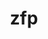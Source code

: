 ---
title: "zfp"
layout: cache
categories: [package, develop-2024-05-26]
meta: {"versions": ["0.5.5", "1.0.0"], "compilers": ["cce@=15.0.1", "gcc@=10.3.0", "gcc@=11.1.0", "gcc@=11.4.0", "gcc@=12.3.0", "gcc@=7.3.1", "gcc@=7.5.0", "gcc@=9.4.0", "oneapi@=2024.0.0"], "oss": ["amzn2", "rhel8", "sle_hpc15", "ubuntu18.04", "ubuntu20.04", "ubuntu22.04"], "platforms": ["linux"], "targets": ["aarch64", "neoverse_n1", "neoverse_v1", "neoverse_v2", "ppc64le", "x86_64_v3", "x86_64_v4", "zen4"], "stacks": ["aws-isc", "aws-isc-aarch64", "aws-pcluster-neoverse_v1", "aws-pcluster-x86_64_v4", "data-vis-sdk", "e4s", "e4s-cray-rhel", "e4s-cray-sles", "e4s-neoverse-v2", "e4s-neoverse_v1", "e4s-oneapi", "e4s-power", "e4s-rocm-external", "radiuss", "root"], "num_specs": 30, "num_specs_by_stack": {"root": 30, "aws-isc-aarch64": 2, "aws-pcluster-neoverse_v1": 2, "aws-pcluster-x86_64_v4": 2, "aws-isc": 1, "e4s-cray-rhel": 1, "e4s-cray-sles": 1, "e4s-power": 4, "radiuss": 1, "data-vis-sdk": 2, "e4s-neoverse_v1": 5, "e4s-neoverse-v2": 5, "e4s-rocm-external": 2, "e4s": 2, "e4s-oneapi": 2}}
spec_details: [{"hash": "oy6nsxr3q6o4d4pk35cmidftncijfcnq", "compiler": "gcc@=7.3.1", "versions": ["0.5.5"], "os": "amzn2", "platform": "linux", "target": "aarch64", "variants": ["~aligned", "bsws=64", "build_system=cmake", "build_type=Release", "~c", "~cuda", "~fasthash", "~fortran", "generator=make", "~ipo", "~openmp", "~profile", "~python", "+shared", "~strided", "~twoway", "+utilities"], "stacks": ["root", "aws-isc-aarch64"], "size": "-", "tarball": "https://binaries.spack.io/develop-2024-05-26/build_cache/linux-amzn2-aarch64/gcc-7.3.1/zfp-0.5.5/linux-amzn2-aarch64-gcc-7.3.1-zfp-0.5.5-oy6nsxr3q6o4d4pk35cmidftncijfcnq.spack"}, {"hash": "ap5yckbqcdgviy7dkofsnkqpawwsr7zv", "compiler": "gcc@=12.3.0", "versions": ["0.5.5"], "os": "amzn2", "platform": "linux", "target": "neoverse_n1", "variants": ["~aligned", "bsws=64", "build_system=cmake", "build_type=Release", "~c", "~cuda", "~fasthash", "~fortran", "generator=make", "~ipo", "~openmp", "~profile", "~python", "+shared", "~strided", "~twoway", "+utilities"], "stacks": ["root", "aws-pcluster-neoverse_v1"], "size": "-", "tarball": "https://binaries.spack.io/develop-2024-05-26/build_cache/linux-amzn2-neoverse_n1/gcc-12.3.0/zfp-0.5.5/linux-amzn2-neoverse_n1-gcc-12.3.0-zfp-0.5.5-ap5yckbqcdgviy7dkofsnkqpawwsr7zv.spack"}, {"hash": "k767djaxnslealwhbuskfgij4wnqageq", "compiler": "gcc@=7.3.1", "versions": ["0.5.5"], "os": "amzn2", "platform": "linux", "target": "neoverse_n1", "variants": ["~aligned", "bsws=64", "build_system=cmake", "build_type=Release", "~c", "~cuda", "~fasthash", "~fortran", "generator=make", "~ipo", "~openmp", "~profile", "~python", "+shared", "~strided", "~twoway", "+utilities"], "stacks": ["root", "aws-isc-aarch64"], "size": "-", "tarball": "https://binaries.spack.io/develop-2024-05-26/build_cache/linux-amzn2-neoverse_n1/gcc-7.3.1/zfp-0.5.5/linux-amzn2-neoverse_n1-gcc-7.3.1-zfp-0.5.5-k767djaxnslealwhbuskfgij4wnqageq.spack"}, {"hash": "st6ts7jz5lhaebhfmubhvusn5z7mu6nt", "compiler": "gcc@=12.3.0", "versions": ["0.5.5"], "os": "amzn2", "platform": "linux", "target": "neoverse_v1", "variants": ["~aligned", "bsws=64", "build_system=cmake", "build_type=Release", "~c", "~cuda", "~fasthash", "~fortran", "generator=make", "~ipo", "~openmp", "~profile", "~python", "+shared", "~strided", "~twoway", "+utilities"], "stacks": ["root", "aws-pcluster-neoverse_v1"], "size": "-", "tarball": "https://binaries.spack.io/develop-2024-05-26/build_cache/linux-amzn2-neoverse_v1/gcc-12.3.0/zfp-0.5.5/linux-amzn2-neoverse_v1-gcc-12.3.0-zfp-0.5.5-st6ts7jz5lhaebhfmubhvusn5z7mu6nt.spack"}, {"hash": "s272yz4umxg2ioyh7vadkp7pj2hifsam", "compiler": "gcc@=12.3.0", "versions": ["0.5.5"], "os": "amzn2", "platform": "linux", "target": "x86_64_v3", "variants": ["~aligned", "bsws=64", "build_system=cmake", "build_type=Release", "~c", "~cuda", "~fasthash", "~fortran", "generator=make", "~ipo", "~openmp", "~profile", "~python", "+shared", "~strided", "~twoway", "+utilities"], "stacks": ["aws-pcluster-x86_64_v4", "root"], "size": "-", "tarball": "https://binaries.spack.io/develop-2024-05-26/build_cache/linux-amzn2-x86_64_v3/gcc-12.3.0/zfp-0.5.5/linux-amzn2-x86_64_v3-gcc-12.3.0-zfp-0.5.5-s272yz4umxg2ioyh7vadkp7pj2hifsam.spack"}, {"hash": "gfedsjbmodb2exfngefwwoyjvn4dm7mb", "compiler": "gcc@=7.3.1", "versions": ["0.5.5"], "os": "amzn2", "platform": "linux", "target": "x86_64_v3", "variants": ["~aligned", "bsws=64", "build_system=cmake", "build_type=Release", "~c", "~cuda", "~fasthash", "~fortran", "generator=make", "~ipo", "~openmp", "~profile", "~python", "+shared", "~strided", "~twoway", "+utilities"], "stacks": ["aws-isc", "root"], "size": "-", "tarball": "https://binaries.spack.io/develop-2024-05-26/build_cache/linux-amzn2-x86_64_v3/gcc-7.3.1/zfp-0.5.5/linux-amzn2-x86_64_v3-gcc-7.3.1-zfp-0.5.5-gfedsjbmodb2exfngefwwoyjvn4dm7mb.spack"}, {"hash": "kjd3rye7xvcthg7eqe7jy4izwtwo4x6c", "compiler": "gcc@=12.3.0", "versions": ["0.5.5"], "os": "amzn2", "platform": "linux", "target": "x86_64_v4", "variants": ["~aligned", "bsws=64", "build_system=cmake", "build_type=Release", "~c", "~cuda", "~fasthash", "~fortran", "generator=make", "~ipo", "~openmp", "~profile", "~python", "+shared", "~strided", "~twoway", "+utilities"], "stacks": ["aws-pcluster-x86_64_v4", "root"], "size": "-", "tarball": "https://binaries.spack.io/develop-2024-05-26/build_cache/linux-amzn2-x86_64_v4/gcc-12.3.0/zfp-0.5.5/linux-amzn2-x86_64_v4-gcc-12.3.0-zfp-0.5.5-kjd3rye7xvcthg7eqe7jy4izwtwo4x6c.spack"}, {"hash": "scl23oj7gipleprps7s24nbwr5ze4e6y", "compiler": "cce@=15.0.1", "versions": ["0.5.5"], "os": "rhel8", "platform": "linux", "target": "zen4", "variants": ["~aligned", "bsws=64", "build_system=cmake", "build_type=Release", "~c", "~cuda", "~fasthash", "~fortran", "generator=make", "~ipo", "~openmp", "~profile", "~python", "+shared", "~strided", "~twoway", "+utilities"], "stacks": ["e4s-cray-rhel", "root"], "size": "-", "tarball": "https://binaries.spack.io/develop-2024-05-26/build_cache/linux-rhel8-zen4/cce-15.0.1/zfp-0.5.5/linux-rhel8-zen4-cce-15.0.1-zfp-0.5.5-scl23oj7gipleprps7s24nbwr5ze4e6y.spack"}, {"hash": "7e4pprz7efytppr635ufbhfrvm6dym2j", "compiler": "gcc@=10.3.0", "versions": ["0.5.5"], "os": "sle_hpc15", "platform": "linux", "target": "x86_64_v4", "variants": ["~aligned", "bsws=64", "build_system=cmake", "build_type=Release", "~c", "~cuda", "~fasthash", "~fortran", "generator=make", "~ipo", "~openmp", "~profile", "~python", "+shared", "~strided", "~twoway", "+utilities"], "stacks": ["e4s-cray-sles", "root"], "size": "-", "tarball": "https://binaries.spack.io/develop-2024-05-26/build_cache/linux-sle_hpc15-x86_64_v4/gcc-10.3.0/zfp-0.5.5/linux-sle_hpc15-x86_64_v4-gcc-10.3.0-zfp-0.5.5-7e4pprz7efytppr635ufbhfrvm6dym2j.spack"}, {"hash": "nnr3fa2bgqemnocfbea2utcuciygzatc", "compiler": "gcc@=9.4.0", "versions": ["0.5.5"], "os": "ubuntu20.04", "platform": "linux", "target": "ppc64le", "variants": ["~aligned", "bsws=64", "build_system=cmake", "build_type=Release", "~c", "~cuda", "~fasthash", "~fortran", "generator=make", "~ipo", "~openmp", "~profile", "~python", "+shared", "~strided", "~twoway", "+utilities"], "stacks": ["e4s-power", "root"], "size": "-", "tarball": "https://binaries.spack.io/develop-2024-05-26/build_cache/linux-ubuntu20.04-ppc64le/gcc-9.4.0/zfp-0.5.5/linux-ubuntu20.04-ppc64le-gcc-9.4.0-zfp-0.5.5-nnr3fa2bgqemnocfbea2utcuciygzatc.spack"}, {"hash": "xejbbiycwp7n2f6chfu27xnah2v7jqfb", "compiler": "gcc@=9.4.0", "versions": ["0.5.5"], "os": "ubuntu20.04", "platform": "linux", "target": "ppc64le", "variants": ["~aligned", "bsws=64", "build_system=cmake", "build_type=Release", "~c", "+cuda", "cuda_arch=70", "~fasthash", "~fortran", "generator=make", "~ipo", "~openmp", "~profile", "~python", "+shared", "~strided", "~twoway", "+utilities"], "stacks": ["e4s-power", "root"], "size": "-", "tarball": "https://binaries.spack.io/develop-2024-05-26/build_cache/linux-ubuntu20.04-ppc64le/gcc-9.4.0/zfp-0.5.5/linux-ubuntu20.04-ppc64le-gcc-9.4.0-zfp-0.5.5-xejbbiycwp7n2f6chfu27xnah2v7jqfb.spack"}, {"hash": "bqxjfmsxaamrfg5y5czcnrqoiuahzjbs", "compiler": "gcc@=7.5.0", "versions": ["1.0.0"], "os": "ubuntu18.04", "platform": "linux", "target": "x86_64_v3", "variants": ["~aligned", "bsws=64", "build_system=cmake", "build_type=Release", "~c", "~cuda", "~daz", "~fasthash", "~fortran", "generator=make", "~ipo", "~openmp", "~profile", "~python", "round=never", "+shared", "~strided", "~tight-error", "~twoway", "+utilities"], "stacks": ["radiuss", "root"], "size": "-", "tarball": "https://binaries.spack.io/develop-2024-05-26/build_cache/linux-ubuntu18.04-x86_64_v3/gcc-7.5.0/zfp-1.0.0/linux-ubuntu18.04-x86_64_v3-gcc-7.5.0-zfp-1.0.0-bqxjfmsxaamrfg5y5czcnrqoiuahzjbs.spack"}, {"hash": "iaf55zqwkt6242p3okkodzd4lhoydork", "compiler": "gcc@=9.4.0", "versions": ["1.0.0"], "os": "ubuntu20.04", "platform": "linux", "target": "ppc64le", "variants": ["~aligned", "bsws=64", "build_system=cmake", "build_type=Release", "~c", "~cuda", "~daz", "~fasthash", "~fortran", "generator=make", "~ipo", "~openmp", "~profile", "~python", "round=never", "+shared", "~strided", "~tight-error", "~twoway", "+utilities"], "stacks": ["e4s-power", "root"], "size": "-", "tarball": "https://binaries.spack.io/develop-2024-05-26/build_cache/linux-ubuntu20.04-ppc64le/gcc-9.4.0/zfp-1.0.0/linux-ubuntu20.04-ppc64le-gcc-9.4.0-zfp-1.0.0-iaf55zqwkt6242p3okkodzd4lhoydork.spack"}, {"hash": "66b2myn6lvstivzorhyhgr52ki3uk2fn", "compiler": "gcc@=9.4.0", "versions": ["1.0.0"], "os": "ubuntu20.04", "platform": "linux", "target": "ppc64le", "variants": ["~aligned", "bsws=64", "build_system=cmake", "build_type=Release", "~c", "+cuda", "cuda_arch=70", "~daz", "~fasthash", "~fortran", "generator=make", "~ipo", "~openmp", "~profile", "~python", "round=never", "+shared", "~strided", "~tight-error", "~twoway", "+utilities"], "stacks": ["e4s-power", "root"], "size": "-", "tarball": "https://binaries.spack.io/develop-2024-05-26/build_cache/linux-ubuntu20.04-ppc64le/gcc-9.4.0/zfp-1.0.0/linux-ubuntu20.04-ppc64le-gcc-9.4.0-zfp-1.0.0-66b2myn6lvstivzorhyhgr52ki3uk2fn.spack"}, {"hash": "2trkga6ntwglkauyee7li3wktpd6fxin", "compiler": "gcc@=11.1.0", "versions": ["0.5.5"], "os": "ubuntu20.04", "platform": "linux", "target": "x86_64_v3", "variants": ["~aligned", "bsws=64", "build_system=cmake", "build_type=Release", "~c", "~cuda", "~fasthash", "~fortran", "generator=make", "~ipo", "~openmp", "~profile", "~python", "+shared", "~strided", "~twoway", "+utilities"], "stacks": ["data-vis-sdk", "root"], "size": "-", "tarball": "https://binaries.spack.io/develop-2024-05-26/build_cache/linux-ubuntu20.04-x86_64_v3/gcc-11.1.0/zfp-0.5.5/linux-ubuntu20.04-x86_64_v3-gcc-11.1.0-zfp-0.5.5-2trkga6ntwglkauyee7li3wktpd6fxin.spack"}, {"hash": "sczltjk24tzt2acqmsxvnaf5fjurvadg", "compiler": "gcc@=11.1.0", "versions": ["0.5.5"], "os": "ubuntu20.04", "platform": "linux", "target": "x86_64_v3", "variants": ["~aligned", "bsws=64", "build_system=cmake", "build_type=Release", "~c", "~cuda", "~fasthash", "~fortran", "generator=make", "~ipo", "~openmp", "~profile", "~python", "+shared", "~strided", "~twoway", "+utilities"], "stacks": ["data-vis-sdk", "root"], "size": "-", "tarball": "https://binaries.spack.io/develop-2024-05-26/build_cache/linux-ubuntu20.04-x86_64_v3/gcc-11.1.0/zfp-0.5.5/linux-ubuntu20.04-x86_64_v3-gcc-11.1.0-zfp-0.5.5-sczltjk24tzt2acqmsxvnaf5fjurvadg.spack"}, {"hash": "hudp7nojwcnzjrtovhfsowxqfib6xkrw", "compiler": "gcc@=11.4.0", "versions": ["0.5.5"], "os": "ubuntu22.04", "platform": "linux", "target": "neoverse_v1", "variants": ["~aligned", "bsws=64", "build_system=cmake", "build_type=Release", "~c", "~cuda", "~fasthash", "~fortran", "generator=make", "~ipo", "~openmp", "~profile", "~python", "+shared", "~strided", "~twoway", "+utilities"], "stacks": ["e4s-neoverse_v1", "root"], "size": "-", "tarball": "https://binaries.spack.io/develop-2024-05-26/build_cache/linux-ubuntu22.04-neoverse_v1/gcc-11.4.0/zfp-0.5.5/linux-ubuntu22.04-neoverse_v1-gcc-11.4.0-zfp-0.5.5-hudp7nojwcnzjrtovhfsowxqfib6xkrw.spack"}, {"hash": "p2szaqmcc6acpvwl4raxtwse7blguqmu", "compiler": "gcc@=11.4.0", "versions": ["1.0.0"], "os": "ubuntu22.04", "platform": "linux", "target": "neoverse_v1", "variants": ["~aligned", "bsws=64", "build_system=cmake", "build_type=Release", "~c", "~cuda", "~daz", "~fasthash", "~fortran", "generator=make", "~ipo", "~openmp", "~profile", "~python", "round=never", "+shared", "~strided", "~tight-error", "~twoway", "+utilities"], "stacks": ["e4s-neoverse_v1", "root"], "size": "-", "tarball": "https://binaries.spack.io/develop-2024-05-26/build_cache/linux-ubuntu22.04-neoverse_v1/gcc-11.4.0/zfp-1.0.0/linux-ubuntu22.04-neoverse_v1-gcc-11.4.0-zfp-1.0.0-p2szaqmcc6acpvwl4raxtwse7blguqmu.spack"}, {"hash": "imw5wpepkujgkn6rhasa7uvjwxpidbzq", "compiler": "gcc@=11.4.0", "versions": ["0.5.5"], "os": "ubuntu22.04", "platform": "linux", "target": "neoverse_v2", "variants": ["~aligned", "bsws=64", "build_system=cmake", "build_type=Release", "~c", "~cuda", "~fasthash", "~fortran", "generator=make", "~ipo", "~openmp", "~profile", "~python", "+shared", "~strided", "~twoway", "+utilities"], "stacks": ["e4s-neoverse-v2", "root"], "size": "-", "tarball": "https://binaries.spack.io/develop-2024-05-26/build_cache/linux-ubuntu22.04-neoverse_v2/gcc-11.4.0/zfp-0.5.5/linux-ubuntu22.04-neoverse_v2-gcc-11.4.0-zfp-0.5.5-imw5wpepkujgkn6rhasa7uvjwxpidbzq.spack"}, {"hash": "xclib4vnrkyb7lp57373wkhyuqu6stph", "compiler": "gcc@=11.4.0", "versions": ["1.0.0"], "os": "ubuntu22.04", "platform": "linux", "target": "neoverse_v1", "variants": ["~aligned", "bsws=64", "build_system=cmake", "build_type=Release", "~c", "+cuda", "cuda_arch=75", "~daz", "~fasthash", "~fortran", "generator=make", "~ipo", "~openmp", "~profile", "~python", "round=never", "+shared", "~strided", "~tight-error", "~twoway", "+utilities"], "stacks": ["e4s-neoverse_v1", "root"], "size": "-", "tarball": "https://binaries.spack.io/develop-2024-05-26/build_cache/linux-ubuntu22.04-neoverse_v1/gcc-11.4.0/zfp-1.0.0/linux-ubuntu22.04-neoverse_v1-gcc-11.4.0-zfp-1.0.0-xclib4vnrkyb7lp57373wkhyuqu6stph.spack"}, {"hash": "gbqwecbt2iuh3y3t7flus4l3tjdtynhj", "compiler": "gcc@=11.4.0", "versions": ["1.0.0"], "os": "ubuntu22.04", "platform": "linux", "target": "neoverse_v1", "variants": ["~aligned", "bsws=64", "build_system=cmake", "build_type=Release", "~c", "+cuda", "cuda_arch=80", "~daz", "~fasthash", "~fortran", "generator=make", "~ipo", "~openmp", "~profile", "~python", "round=never", "+shared", "~strided", "~tight-error", "~twoway", "+utilities"], "stacks": ["e4s-neoverse_v1", "root"], "size": "-", "tarball": "https://binaries.spack.io/develop-2024-05-26/build_cache/linux-ubuntu22.04-neoverse_v1/gcc-11.4.0/zfp-1.0.0/linux-ubuntu22.04-neoverse_v1-gcc-11.4.0-zfp-1.0.0-gbqwecbt2iuh3y3t7flus4l3tjdtynhj.spack"}, {"hash": "2xkgno4af4ab53mivnbliw4ahhzj2lr5", "compiler": "gcc@=11.4.0", "versions": ["1.0.0"], "os": "ubuntu22.04", "platform": "linux", "target": "neoverse_v1", "variants": ["~aligned", "bsws=64", "build_system=cmake", "build_type=Release", "~c", "+cuda", "cuda_arch=90", "~daz", "~fasthash", "~fortran", "generator=make", "~ipo", "~openmp", "~profile", "~python", "round=never", "+shared", "~strided", "~tight-error", "~twoway", "+utilities"], "stacks": ["e4s-neoverse_v1", "root"], "size": "-", "tarball": "https://binaries.spack.io/develop-2024-05-26/build_cache/linux-ubuntu22.04-neoverse_v1/gcc-11.4.0/zfp-1.0.0/linux-ubuntu22.04-neoverse_v1-gcc-11.4.0-zfp-1.0.0-2xkgno4af4ab53mivnbliw4ahhzj2lr5.spack"}, {"hash": "shjq7xkschbaxk7earyyuldouhqimxjg", "compiler": "gcc@=11.4.0", "versions": ["1.0.0"], "os": "ubuntu22.04", "platform": "linux", "target": "neoverse_v2", "variants": ["~aligned", "bsws=64", "build_system=cmake", "build_type=Release", "~c", "~cuda", "~daz", "~fasthash", "~fortran", "generator=make", "~ipo", "~openmp", "~profile", "~python", "round=never", "+shared", "~strided", "~tight-error", "~twoway", "+utilities"], "stacks": ["e4s-neoverse-v2", "root"], "size": "-", "tarball": "https://binaries.spack.io/develop-2024-05-26/build_cache/linux-ubuntu22.04-neoverse_v2/gcc-11.4.0/zfp-1.0.0/linux-ubuntu22.04-neoverse_v2-gcc-11.4.0-zfp-1.0.0-shjq7xkschbaxk7earyyuldouhqimxjg.spack"}, {"hash": "qiheaxewmqdbg6arm6pxanfoo6dvu4mi", "compiler": "gcc@=11.4.0", "versions": ["0.5.5"], "os": "ubuntu22.04", "platform": "linux", "target": "x86_64_v3", "variants": ["~aligned", "bsws=64", "build_system=cmake", "build_type=Release", "~c", "~cuda", "~fasthash", "~fortran", "generator=make", "~ipo", "~openmp", "~profile", "~python", "+shared", "~strided", "~twoway", "+utilities"], "stacks": ["e4s-rocm-external", "e4s", "root"], "size": "-", "tarball": "https://binaries.spack.io/develop-2024-05-26/build_cache/linux-ubuntu22.04-x86_64_v3/gcc-11.4.0/zfp-0.5.5/linux-ubuntu22.04-x86_64_v3-gcc-11.4.0-zfp-0.5.5-qiheaxewmqdbg6arm6pxanfoo6dvu4mi.spack"}, {"hash": "sihoospy3wdgzxte5ayyoyrxjkqxukxf", "compiler": "gcc@=11.4.0", "versions": ["1.0.0"], "os": "ubuntu22.04", "platform": "linux", "target": "neoverse_v2", "variants": ["~aligned", "bsws=64", "build_system=cmake", "build_type=Release", "~c", "+cuda", "cuda_arch=80", "~daz", "~fasthash", "~fortran", "generator=make", "~ipo", "~openmp", "~profile", "~python", "round=never", "+shared", "~strided", "~tight-error", "~twoway", "+utilities"], "stacks": ["e4s-neoverse-v2", "root"], "size": "-", "tarball": "https://binaries.spack.io/develop-2024-05-26/build_cache/linux-ubuntu22.04-neoverse_v2/gcc-11.4.0/zfp-1.0.0/linux-ubuntu22.04-neoverse_v2-gcc-11.4.0-zfp-1.0.0-sihoospy3wdgzxte5ayyoyrxjkqxukxf.spack"}, {"hash": "6tvrtpmb4sapjrnaifxdbuerkgp4k53e", "compiler": "gcc@=11.4.0", "versions": ["1.0.0"], "os": "ubuntu22.04", "platform": "linux", "target": "neoverse_v2", "variants": ["~aligned", "bsws=64", "build_system=cmake", "build_type=Release", "~c", "+cuda", "cuda_arch=75", "~daz", "~fasthash", "~fortran", "generator=make", "~ipo", "~openmp", "~profile", "~python", "round=never", "+shared", "~strided", "~tight-error", "~twoway", "+utilities"], "stacks": ["e4s-neoverse-v2", "root"], "size": "-", "tarball": "https://binaries.spack.io/develop-2024-05-26/build_cache/linux-ubuntu22.04-neoverse_v2/gcc-11.4.0/zfp-1.0.0/linux-ubuntu22.04-neoverse_v2-gcc-11.4.0-zfp-1.0.0-6tvrtpmb4sapjrnaifxdbuerkgp4k53e.spack"}, {"hash": "6oe2i74tikubcdbdcyvw3j7h3kw3jdrn", "compiler": "gcc@=11.4.0", "versions": ["1.0.0"], "os": "ubuntu22.04", "platform": "linux", "target": "neoverse_v2", "variants": ["~aligned", "bsws=64", "build_system=cmake", "build_type=Release", "~c", "+cuda", "cuda_arch=90", "~daz", "~fasthash", "~fortran", "generator=make", "~ipo", "~openmp", "~profile", "~python", "round=never", "+shared", "~strided", "~tight-error", "~twoway", "+utilities"], "stacks": ["e4s-neoverse-v2", "root"], "size": "-", "tarball": "https://binaries.spack.io/develop-2024-05-26/build_cache/linux-ubuntu22.04-neoverse_v2/gcc-11.4.0/zfp-1.0.0/linux-ubuntu22.04-neoverse_v2-gcc-11.4.0-zfp-1.0.0-6oe2i74tikubcdbdcyvw3j7h3kw3jdrn.spack"}, {"hash": "7rjwxtrli7y4el2rbs7bqbpdk6v2jznw", "compiler": "gcc@=11.4.0", "versions": ["1.0.0"], "os": "ubuntu22.04", "platform": "linux", "target": "x86_64_v3", "variants": ["~aligned", "bsws=64", "build_system=cmake", "build_type=Release", "~c", "~cuda", "~daz", "~fasthash", "~fortran", "generator=make", "~ipo", "~openmp", "~profile", "~python", "round=never", "+shared", "~strided", "~tight-error", "~twoway", "+utilities"], "stacks": ["e4s-rocm-external", "e4s", "root"], "size": "-", "tarball": "https://binaries.spack.io/develop-2024-05-26/build_cache/linux-ubuntu22.04-x86_64_v3/gcc-11.4.0/zfp-1.0.0/linux-ubuntu22.04-x86_64_v3-gcc-11.4.0-zfp-1.0.0-7rjwxtrli7y4el2rbs7bqbpdk6v2jznw.spack"}, {"hash": "havtjjncz7xywzn5t7llsrjwr3oy7lmj", "compiler": "oneapi@=2024.0.0", "versions": ["0.5.5"], "os": "ubuntu22.04", "platform": "linux", "target": "x86_64_v3", "variants": ["~aligned", "bsws=64", "build_system=cmake", "build_type=Release", "~c", "~cuda", "~fasthash", "~fortran", "generator=make", "~ipo", "~openmp", "~profile", "~python", "+shared", "~strided", "~twoway", "+utilities"], "stacks": ["e4s-oneapi", "root"], "size": "-", "tarball": "https://binaries.spack.io/develop-2024-05-26/build_cache/linux-ubuntu22.04-x86_64_v3/oneapi-2024.0.0/zfp-0.5.5/linux-ubuntu22.04-x86_64_v3-oneapi-2024.0.0-zfp-0.5.5-havtjjncz7xywzn5t7llsrjwr3oy7lmj.spack"}, {"hash": "ifxjw6dd7y5w26gjg5rqavw5rdksbhct", "compiler": "oneapi@=2024.0.0", "versions": ["1.0.0"], "os": "ubuntu22.04", "platform": "linux", "target": "x86_64_v3", "variants": ["~aligned", "bsws=64", "build_system=cmake", "build_type=Release", "~c", "~cuda", "~daz", "~fasthash", "~fortran", "generator=make", "~ipo", "~openmp", "~profile", "~python", "round=never", "+shared", "~strided", "~tight-error", "~twoway", "+utilities"], "stacks": ["e4s-oneapi", "root"], "size": "-", "tarball": "https://binaries.spack.io/develop-2024-05-26/build_cache/linux-ubuntu22.04-x86_64_v3/oneapi-2024.0.0/zfp-1.0.0/linux-ubuntu22.04-x86_64_v3-oneapi-2024.0.0-zfp-1.0.0-ifxjw6dd7y5w26gjg5rqavw5rdksbhct.spack"}]
---
